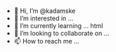 - 👋 Hi, I’m @kadamske
- 👀 I’m interested in ...
- 🌱 I’m currently learning ... html
- 💞️ I’m looking to collaborate on ...
- 📫 How to reach me ...

<!---
kadamske/kadamske is a ✨ special ✨ repository because its `README.md` (this file) appears on your GitHub profile.
You can click the Preview link to take a look at your changes.
--->
